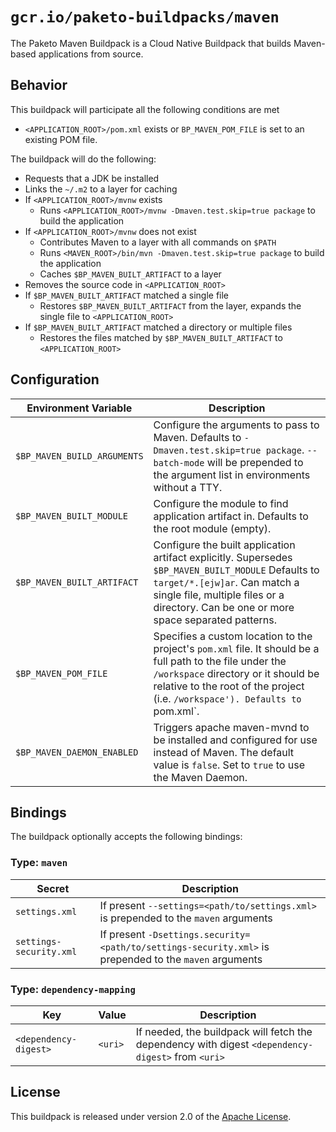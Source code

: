 # `gcr.io/paketo-buildpacks/maven`

The Paketo Maven Buildpack is a Cloud Native Buildpack that builds Maven-based applications from source.

## Behavior

This buildpack will participate all the following conditions are met

* `<APPLICATION_ROOT>/pom.xml` exists or `BP_MAVEN_POM_FILE` is set to an existing POM file.

The buildpack will do the following:

* Requests that a JDK be installed
* Links the `~/.m2` to a layer for caching
* If `<APPLICATION_ROOT>/mvnw` exists
  * Runs `<APPLICATION_ROOT>/mvnw -Dmaven.test.skip=true package` to build the application
* If `<APPLICATION_ROOT>/mvnw` does not exist
  * Contributes Maven to a layer with all commands on `$PATH`
  * Runs `<MAVEN_ROOT>/bin/mvn -Dmaven.test.skip=true package` to build the application
  * Caches `$BP_MAVEN_BUILT_ARTIFACT` to a layer
* Removes the source code in `<APPLICATION_ROOT>`
* If `$BP_MAVEN_BUILT_ARTIFACT` matched a single file
  * Restores `$BP_MAVEN_BUILT_ARTIFACT` from the layer, expands the single file to `<APPLICATION_ROOT>`
* If `$BP_MAVEN_BUILT_ARTIFACT` matched a directory or multiple files
  * Restores the files matched by `$BP_MAVEN_BUILT_ARTIFACT` to `<APPLICATION_ROOT>`

## Configuration

| Environment Variable        | Description                                                                                                                                                                                                                        |
| --------------------------- | ---------------------------------------------------------------------------------------------------------------------------------------------------------------------------------------------------------------------------------- |
| `$BP_MAVEN_BUILD_ARGUMENTS` | Configure the arguments to pass to Maven.  Defaults to `-Dmaven.test.skip=true package`. `--batch-mode` will be prepended to the argument list in environments without a TTY.                                                      |
| `$BP_MAVEN_BUILT_MODULE`    | Configure the module to find application artifact in.  Defaults to the root module (empty).                                                                                                                                        |
| `$BP_MAVEN_BUILT_ARTIFACT`  | Configure the built application artifact explicitly.  Supersedes `$BP_MAVEN_BUILT_MODULE`  Defaults to `target/*.[ejw]ar`. Can match a single file, multiple files or a directory. Can be one or more space separated patterns.    |
| `$BP_MAVEN_POM_FILE`        | Specifies a custom location to the project's `pom.xml` file. It should be a full path to the file under the `/workspace` directory or it should be relative to the root of the project (i.e. `/workspace'). Defaults to `pom.xml`. |
| `$BP_MAVEN_DAEMON_ENABLED`  | Triggers apache maven-mvnd to be installed and configured for use instead of Maven. The default value is `false`. Set to `true` to use the Maven Daemon.                                                                           |

## Bindings

The buildpack optionally accepts the following bindings:

### Type: `maven`

| Secret                  | Description                                                                                            |
| ----------------------- | ------------------------------------------------------------------------------------------------------ |
| `settings.xml`          | If present `--settings=<path/to/settings.xml>` is prepended to the `maven` arguments                   |
| `settings-security.xml` | If present `-Dsettings.security=<path/to/settings-security.xml>` is prepended to the `maven` arguments |

### Type: `dependency-mapping`

| Key                   | Value   | Description                                                                                       |
| --------------------- | ------- | ------------------------------------------------------------------------------------------------- |
| `<dependency-digest>` | `<uri>` | If needed, the buildpack will fetch the dependency with digest `<dependency-digest>` from `<uri>` |

## License

This buildpack is released under version 2.0 of the [Apache License][a].

[a]: http://www.apache.org/licenses/LICENSE-2.0

